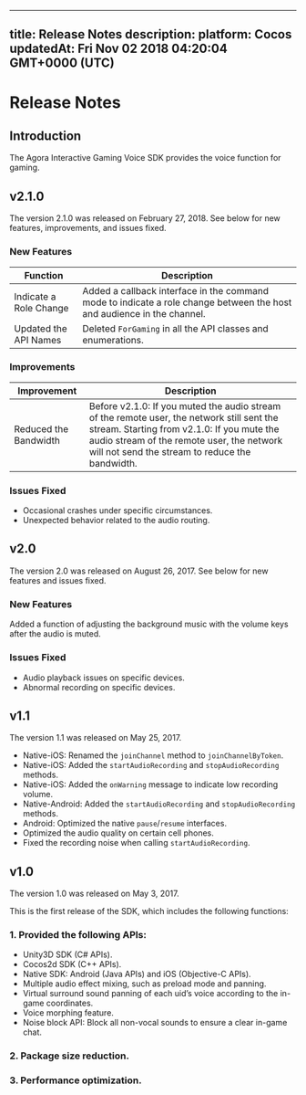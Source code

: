 
---
title: Release Notes
description: 
platform: Cocos
updatedAt: Fri Nov 02 2018 04:20:04 GMT+0000 (UTC)
---
# Release Notes
## Introduction

The Agora Interactive Gaming Voice SDK provides the voice function for gaming. 

## v2.1.0

The version 2.1.0 was released on February 27, 2018. See below for new features, improvements, and issues fixed.


### New Features

<table>
<colgroup>
<col/>
<col/>
</colgroup>
<thead>
<tr><th>Function</th>
<th>Description</th>
</tr>
</thead>
<tbody>
<tr><td>Indicate a Role Change</td>
<td>Added a callback interface in the command mode to indicate a role change between the host and audience in the channel.</td>
</tr>
<tr><td>Updated the API Names</td>
<td>Deleted <code>ForGaming</code> in all the API classes and enumerations.</td>
</tr>
</tbody>
</table>



### Improvements

<table>
<colgroup>
<col/>
<col/>
</colgroup>
<thead>
<tr><th>Improvement</th>
<th>Description</th>
</tr>
</thead>
<tbody>
<tr><td>Reduced the Bandwidth</td>
<td>Before v2.1.0: If you muted the audio stream of the remote user, the network still sent the stream. Starting from v2.1.0: If you mute the audio stream of the remote user, the network will not send the stream to reduce the bandwidth.</td>
</tr>
</tbody>
</table>



### Issues Fixed

-   Occasional crashes under specific circumstances.
-   Unexpected behavior related to the audio routing.


## v2.0

The version 2.0 was released on August 26, 2017. See below for new features and issues fixed.

### New Features

Added a function of adjusting the background music with the volume keys after the audio is muted.

### Issues Fixed

-   Audio playback issues on specific devices.
-   Abnormal recording on specific devices.


## v1.1

The version 1.1 was released on May 25, 2017. 

- Native-iOS: Renamed the <code>joinChannel</code> method to <code>joinChannelByToken</code>.
- Native-iOS: Added the <code>startAudioRecording</code> and <code>stopAudioRecording</code> methods. 
- Native-iOS: Added the <code>onWarning</code> message to indicate low recording volume.
- Native-Android: Added the <code>startAudioRecording</code> and <code>stopAudioRecording</code> methods.
- Android: Optimized the native `pause`/`resume` interfaces.
- Optimized the audio quality on certain cell phones.
- Fixed the recording noise when calling <code>startAudioRecording</code>.



## v1.0

The version 1.0 was released on May 3, 2017.

This is the first release of the SDK, which includes the following functions:

### 1. Provided the following APIs:


- Unity3D SDK (C# APIs).
- Cocos2d SDK (C++ APIs).
- Native SDK: Android (Java APIs) and iOS (Objective-C APIs).
- Multiple audio effect mixing, such as preload mode and panning.
- Virtual surround sound panning of each uid’s voice according to the in-game coordinates.
- Voice morphing feature.
- Noise block API: Block all non-vocal sounds to ensure a clear in-game chat.


### 2. Package size reduction.

### 3. Performance optimization.




